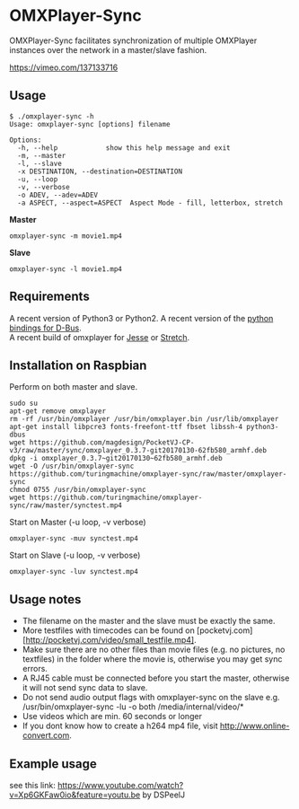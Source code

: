 OMXPlayer-Sync
==============

OMXPlayer-Sync facilitates synchronization of multiple OMXPlayer
instances over the network in a master/slave fashion.

https://vimeo.com/137133716


Usage
-----

```
$ ./omxplayer-sync -h
Usage: omxplayer-sync [options] filename

Options:
  -h, --help            show this help message and exit
  -m, --master          
  -l, --slave           
  -x DESTINATION, --destination=DESTINATION
  -u, --loop            
  -v, --verbose         
  -o ADEV, --adev=ADEV  
  -a ASPECT, --aspect=ASPECT  Aspect Mode - fill, letterbox, stretch
```

**Master**

```
omxplayer-sync -m movie1.mp4
```

**Slave**

```
omxplayer-sync -l movie1.mp4
```


Requirements
------------
A recent version of Python3 or Python2.
A recent version of the [python bindings for D-Bus](http://www.freedesktop.org/wiki/Software/DBusBindings).  
A recent build of omxplayer for [Jesse](http://steinerdatenbank.de/software/omxplayer_0.3.7~git20180910~7f3faf6~jessie_armhf.deb) or [Stretch](http://steinerdatenbank.de/software/omxplayer_20180910~7f3faf6~stretch_armhf.deb).


Installation on Raspbian
------------------------
Perform on both master and slave.
```
sudo su
apt-get remove omxplayer
rm -rf /usr/bin/omxplayer /usr/bin/omxplayer.bin /usr/lib/omxplayer
apt-get install libpcre3 fonts-freefont-ttf fbset libssh-4 python3-dbus
wget https://github.com/magdesign/PocketVJ-CP-v3/raw/master/sync/omxplayer_0.3.7-git20170130-62fb580_armhf.deb
dpkg -i omxplayer_0.3.7~git20170130~62fb580_armhf.deb
wget -O /usr/bin/omxplayer-sync https://github.com/turingmachine/omxplayer-sync/raw/master/omxplayer-sync
chmod 0755 /usr/bin/omxplayer-sync
wget https://github.com/turingmachine/omxplayer-sync/raw/master/synctest.mp4
```

Start on Master (-u loop, -v verbose)
```
omxplayer-sync -muv synctest.mp4
```
Start on Slave (-u loop, -v verbose)
```
omxplayer-sync -luv synctest.mp4
```

Usage notes
-----------
 * The filename on the master and the slave must be exactly the same.
 * More testfiles with timecodes can be found on [pocketvj.com][http://pocketvj.com/video/small_testfile.mp4].
 * Make sure there are no other files than movie files (e.g. no pictures, no textfiles) in the folder where the movie is, otherwise you may get sync errors.
 * A RJ45 cable must be connected before you start the master, otherwise it will not send sync data to slave.
 * Do not send audio output flags with omxplayer-sync on the slave e.g. /usr/bin/omxplayer-sync -lu -o both /media/internal/video/* 
 * Use videos which are min. 60 seconds or longer
 * If you dont know how to create a h264 mp4 file, visit http://www.online-convert.com.


Example usage
--------------
see this link: https://www.youtube.com/watch?v=Xp6GKFaw0io&feature=youtu.be
by DSPeelJ
